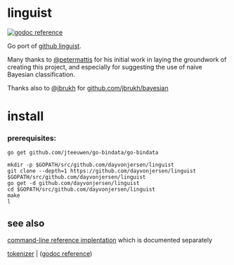 # linguist

[![godoc reference](https://godoc.org/github.com/dayvonjersen/linguist?status.png)](https://godoc.org/github.com/dayvonjersen/linguist)

Go port of [github linguist](https://github.com/github/linguist).

Many thanks to [@petermattis](https://github.com/petermattis) for his initial work in laying the groundwork of creating this project, and especially for suggesting the use of naive Bayesian classification.

Thanks also to [@jbrukh](https://github.com/jbrukh) for [github.com/jbrukh/bayesian](https://github.com/jbrukh/bayesian)

# install

### prerequisites:

```
go get github.com/jteeuwen/go-bindata/go-bindata
```

```
mkdir -p $GOPATH/src/github.com/dayvonjersen/linguist
git clone --depth=1 https://github.com/dayvonjersen/linguist $GOPATH/src/github.com/dayvonjersen/linguist
go get -d github.com/dayvonjersen/linguist
cd $GOPATH/src/github.com/dayvonjersen/linguist
make
l
```

## see also

[command-line reference implentation](cmd/l) which is documented separately

[tokenizer](tokenizer/tokenizer.go) | ([godoc reference](https://godoc.org/github.com/dayvonjersen/linguist/tokenizer))
